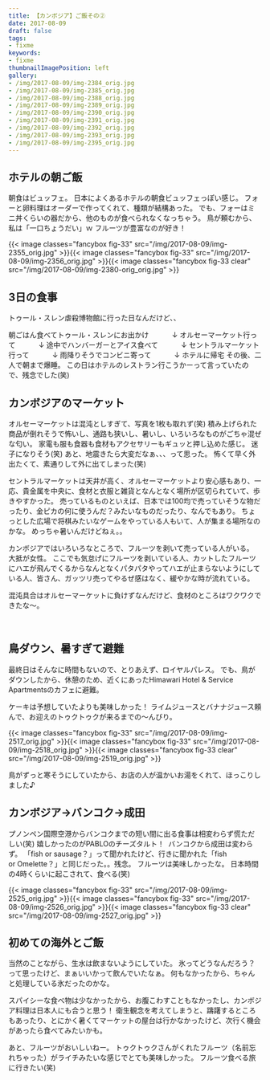 ```yaml
---
title: 【カンボジア】ご飯その②
date: 2017-08-09
draft: false
tags:
- fixme
keywords:
- fixme
thumbnailImagePosition: left
gallery:
- /img/2017-08-09/img-2384_orig.jpg
- /img/2017-08-09/img-2385_orig.jpg
- /img/2017-08-09/img-2388_orig.jpg
- /img/2017-08-09/img-2389_orig.jpg
- /img/2017-08-09/img-2390_orig.jpg
- /img/2017-08-09/img-2391_orig.jpg
- /img/2017-08-09/img-2392_orig.jpg
- /img/2017-08-09/img-2393_orig.jpg
- /img/2017-08-09/img-2395_orig.jpg
---
```

## ホテルの朝ご飯
朝食はビュッフェ。
日本によくあるホテルの朝食ビュッフェっぽい感じ。
フォーと卵料理はオーダーで作ってくれて、種類が結構あった。
でも、フォーはミニ丼くらいの器だから、他のものが食べられなくなっちゃう。
鳥が頼むから、私は「一口ちょうだい」ｗ
フルーツが豊富なのが好き！


{{< image classes="fancybox fig-33" src="/img/2017-08-09/img-2355_orig.jpg" >}}{{< image classes="fancybox fig-33" src="/img/2017-08-09/img-2356_orig.jpg" >}}{{< image classes="fancybox fig-33 clear" src="/img/2017-08-09/img-2380-orig_orig.jpg" >}}

## 3日の食事
トゥール・スレン虐殺博物館に行った日なんだけど、、

朝ごはん食べてトゥール・スレンにお出かけ
　　　↓
オルセーマーケット行って
　　　↓
途中でハンバーガーとアイス食べて
　　　↓
セントラルマーケット行って
　　　↓
雨降りそうでコンビニ寄って
　　　↓
ホテルに帰宅
その後、二人で朝まで爆睡。
この日はホテルのレストラン行こうかーって言っていたので、残念でした(笑)
​

## カンボジアのマーケット
オルセーマーケットは混沌としすぎて、写真を1枚も取れず(笑)
積み上げられた商品が倒れそうで怖いし、通路も狭いし、暑いし、いろいろなものがごちゃ混ぜな匂い。
家電も服も食器も食材もアクセサリーもギュッと押し込めた感じ。
迷子になりそう(笑)
あと、地震きたら大変だなぁ、、、って思った。
怖くて早く外出たくて、素通りして外に出てしまった(笑)

セントラルマーケットは天井が高く、オルセーマーケットより安心感もあり、一応、貴金属を中央に、食材と衣服と雑貨となんとなく場所が区切られていて、歩きやすかった。
売っているものといえば、日本では100均で売っていそうな物だったり、金ピカの何に使うんだ？みたいなものだったり、なんでもあり。
ちょっとした広場で将棋みたいなゲームをやっている人もいて、人が集まる場所なのかな。
めっちゃ暑いんだけどねぇ。。

カンボジアではいろいろなところで、フルーツを剥いて売っている人がいる。
大抵が女性。
ここでも気怠げにフルーツを剥いている人、カットしたフルーツにハエが飛んでくるからなんとなくパタパタやってハエが止まらないようにしている人、皆さん、ガッツリ売ってやるぜ感はなく、緩やかな時が流れている。

混沌具合はオルセーマーケットに負けずなんだけど、食材のところはワクワクできたな〜。
​




​

## 鳥ダウン、暑すぎて避難
最終日はそんなに時間もないので、とりあえず、ロイヤルパレス。
でも、鳥がダウンしたから、休憩のため、近くにあったHimawari Hotel & Service Apartmentsのカフェに避難。

ケーキは予想していたよりも美味しかった！
ライムジュースとバナナジュース頼んで、お迎えのトゥクトゥクが来るまでの〜んびり。


{{< image classes="fancybox fig-33" src="/img/2017-08-09/img-2517_orig.jpg" >}}{{< image classes="fancybox fig-33" src="/img/2017-08-09/img-2518_orig.jpg" >}}{{< image classes="fancybox fig-33 clear" src="/img/2017-08-09/img-2519_orig.jpg" >}}

鳥がずっと寒そうにしていたから、お店の人が温かいお湯をくれて、ほっこりしました♪
​

## カンボジア→バンコク→成田
プノンペン国際空港からバンコクまでの短い間に出る食事は相変わらず慌ただしい(笑)
嬉しかったのがPABLOのチーズタルト！
​
バンコクから成田は変わらず。
「fish or sausage？」って聞かれたけど、行きに聞かれた「fish or Omelette？」と同じだった。。残念。
フルーツは美味しかったな。
日本時間の4時くらいに起こされて、食べる(笑)

{{< image classes="fancybox fig-33" src="/img/2017-08-09/img-2525_orig.jpg" >}}{{< image classes="fancybox fig-33" src="/img/2017-08-09/img-2526_orig.jpg" >}}{{< image classes="fancybox fig-33 clear" src="/img/2017-08-09/img-2527_orig.jpg" >}}




## 初めての海外とご飯
当然のことながら、生水は飲まないようにしていた。
氷ってどうなんだろう？って思ったけど、まぁいいかって飲んでいたなぁ。
何もなかったから、ちゃんと処理している氷だったのかな。

スパイシーな食べ物は少なかったから、お腹こわすこともなかったし、カンボジア料理は日本人にも合うと思う！
衛生観念を考えてしまうと、躊躇するところもあったり、とにかく暑くてマーケットの屋台は行かなかったけど、次行く機会があったら食べてみたいかも。

あと、フルーツがおいしいねー。
トゥクトゥクさんがくれたフルーツ（名前忘れちゃった）がライチみたいな感じでとても美味しかった。
フルーツ食べる旅に行きたい(笑)
